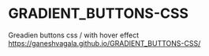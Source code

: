 # GRADIENT_BUTTONS-CSS
Greadien buttons css / with hover effect
https://ganeshvagala.github.io/GRADIENT_BUTTONS-CSS/
